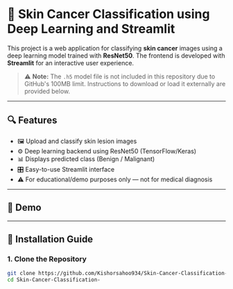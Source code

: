 # 🧪 Skin Cancer Classification using Deep Learning and Streamlit

This project is a web application for classifying **skin cancer** images using a deep learning model trained with **ResNet50**. The frontend is developed with **Streamlit** for an interactive user experience.

> ⚠️ **Note:** The `.h5` model file is not included in this repository due to GitHub's 100MB limit. Instructions to download or load it externally are provided below.

---

## 🔍 Features

- 🖼️ Upload and classify skin lesion images
- ⚙️ Deep learning backend using ResNet50 (TensorFlow/Keras)
- 📊 Displays predicted class (Benign / Malignant)
- 🎛️ Easy-to-use Streamlit interface
- ⚠️ For educational/demo purposes only — not for medical diagnosis

---

## 📸 Demo



---

## 🚀 Installation Guide

### 1. Clone the Repository

```bash
git clone https://github.com/Kishorsahoo934/Skin-Cancer-Classification-.git
cd Skin-Cancer-Classification-

